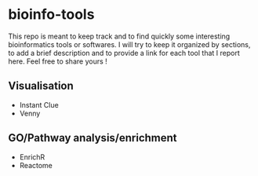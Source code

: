 # bioinfo-tools

This repo is meant to keep track and to find quickly some interesting bioinformatics tools or softwares. I will try to keep it organized by sections, to add a brief description and to provide a link for each tool that I report here. Feel free to share yours !

## Visualisation
- Instant Clue
- Venny

## GO/Pathway analysis/enrichment
- EnrichR
- Reactome